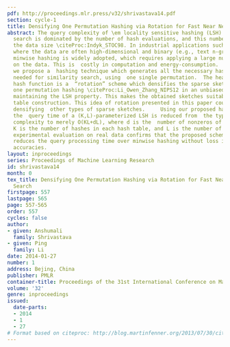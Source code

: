 ```yaml
---
pdf: http://proceedings.mlr.press/v32/shrivastava14.pdf
section: cycle-1
title: Densifying One Permutation Hashing via Rotation for Fast Near Neighbor Search
abstract: The query complexity of \em locality sensitive hashing (LSH) based similarity
  search is dominated by the number of hash evaluations, and this number grows with
  the data size \citeProc:Indyk_STOC98. In industrial applications such as search
  where the data are often high-dimensional and binary (e.g., text n-grams),  \em
  minwise hashing is widely adopted, which requires applying a large number  of permutations
  on the data. This is  costly in computation and energy-consumption.    In this paper,
  we propose a  hashing technique which generates all the necessary hash evaluations
  needed for similarity search, using  one single permutation.  The heart of the proposed
  hash function is a  “rotation” scheme which densifies the sparse sketches of \em
  one permutation hashing \citeProc:Li_Owen_Zhang_NIPS12 in an unbiased fashion thereby
  maintaining the LSH property. This makes the obtained sketches suitable for hash
  table construction. This idea of rotation presented in this paper could be of independent  interest  for
  densifying  other types of sparse sketches.     Using our proposed hashing method,
  the  query time of a (K,L)-parameterized LSH is reduced from  the typical O(dKL)
  complexity to merely O(KL+dL), where d is the  number of nonzeros of the data vector,
  K is the number of hashes in each hash table, and L is the number of hash tables.  Our
  experimental evaluation on real data confirms that the proposed scheme significantly
  reduces the query processing time over minwise hashing without loss in retrieval
  accuracies.
layout: inproceedings
series: Proceedings of Machine Learning Research
id: shrivastava14
month: 0
tex_title: Densifying One Permutation Hashing via Rotation for Fast Near Neighbor
  Search
firstpage: 557
lastpage: 565
page: 557-565
order: 557
cycles: false
author:
- given: Anshumali
  family: Shrivastava
- given: Ping
  family: Li
date: 2014-01-27
number: 1
address: Bejing, China
publisher: PMLR
container-title: Proceedings of the 31st International Conference on Machine Learning
volume: '32'
genre: inproceedings
issued:
  date-parts:
  - 2014
  - 1
  - 27
# Format based on citeproc: http://blog.martinfenner.org/2013/07/30/citeproc-yaml-for-bibliographies/
---
```

